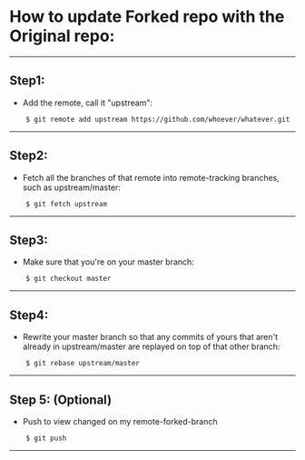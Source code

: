# How to update Forked repo with the Original repo:
_____________________________________________________________________________________________
## Step1:
- Add the remote, call it "upstream":
```
    $ git remote add upstream https://github.com/whoever/whatever.git
```
--------------------------------------------------------------------------------------------
## Step2:
- Fetch all the branches of that remote into remote-tracking branches,
 such as upstream/master:
```
    $ git fetch upstream
```
--------------------------------------------------------------------------------------------
## Step3:
- Make sure that you're on your master branch:
```
    $ git checkout master
```
--------------------------------------------------------------------------------------------
## Step4:
- Rewrite your master branch so that any commits of yours that
 aren't already in upstream/master are replayed on top of that
 other branch:
```
    $ git rebase upstream/master
```
--------------------------------------------------------------------------------------------
## Step 5: (Optional)
- Push to view changed on my remote-forked-branch
```
    $ git push
```    
_____________________________________________________________________________________________    
